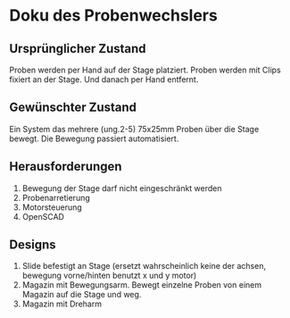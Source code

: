 # Doku des Probenwechslers
## Ursprünglicher Zustand
Proben werden per Hand auf der Stage platziert. Proben werden mit Clips fixiert an der Stage. Und danach per Hand entfernt.
## Gewünschter Zustand
Ein System das mehrere (ung.2-5) 75x25mm Proben über die Stage bewegt. Die Bewegung passiert automatisiert. 

## Herausforderungen
1. Bewegung der Stage darf nicht eingeschränkt werden
2. Probenarretierung
3. Motorsteuerung
4. OpenSCAD

## Designs
1. Slide befestigt an Stage (ersetzt wahrscheinlich keine der achsen, bewegung vorne/hinten benutzt x und y motor)
2. Magazin mit Bewegungsarm. Bewegt einzelne Proben von einem Magazin auf die Stage und weg.
3. Magazin mit Dreharm
